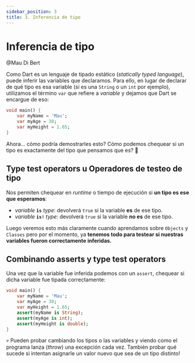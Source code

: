 ```yaml
---
sidebar_position: 3
title: 3. Inferencia de tipo
---
```


# Inferencia de tipo

@Mau Di Bert

Como Dart es un lenguaje de tipado estático (_statically typed language_), puede inferir las variables que declaramos. Para ello, en lugar de declarar de qué tipo es esa variable (si es una `String` o un `int` por ejemplo), utilizamos el término `var` que refiere a _variable_ y dejamos que Dart se encargue de eso:

```dart
void main() {
    var myName = 'Mau';
    var myAge = 38;
    var myHeight = 1.65;
}
```

Ahora... cómo podría demostrarles esto? Cómo podemos chequear si un tipo es exactamente del tipo que pensamos que es? 🤔

## Type test operators u Operadores de testeo de tipo

Nos permiten chequear en _runtime_ o tiempo de ejecución si __un tipo es ese que esperamos__:

- _variable_ __`is`__ _type_: devolverá `true` si la variable __es__ de ese tipo.
- _variable_ __`is!`__ _type_: devolverá `true` si la variable __no es__ de ese tipo.

Luego veremos esto más claramente cuando aprendamos sobre `Objects` y `Classes` pero por el momento, ya __tenemos todo para testear si nuestras variables fueron correctamente inferidas.__

## Combinando asserts y type test operators

Una vez que la variable fue inferida podemos con un `assert`, chequear si dicha variable fue tipada correctamente:

```dart
void main() {
    var myName = 'Mau';
    var myAge = 38;
    var myHeight = 1.65;
    assert(myName is String);
    assert(myAge is int);
    assert(myHeight is double);
}
```

💀 Pueden probar cambiando los tipos o las variables y viendo como el programa lanza (_throw_) una excepción cada vez. También probar qué sucede si intentan asignarle un valor nuevo que sea de un tipo distinto!
